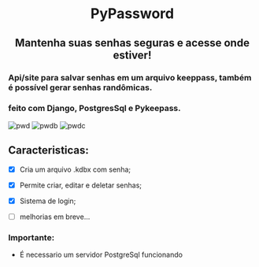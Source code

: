 <h1 align="center"> PyPassword</h1>
<h2 align="center"> Mantenha suas senhas seguras e acesse onde estiver!</h3>



### Api/site para salvar senhas em um arquivo keeppass, também é possível gerar senhas randômicas.
### feito com Django, PostgresSql e Pykeepass.

![pwd](https://user-images.githubusercontent.com/12895974/218763813-c2494a71-57cb-485d-863d-dd48d552228e.png)
![pwdb](https://user-images.githubusercontent.com/12895974/218764004-87bc06a8-92cc-4315-8d87-3742e5454dcb.png)
![pwdc](https://user-images.githubusercontent.com/12895974/218763817-6f3ace8c-ab4b-4d7b-b832-e136d33476a3.png)


## Caracteristicas:
- [x] Cria um arquivo .kdbx com senha;
- [x] Permite criar, editar e deletar senhas;
- [x] Sistema de login;
- [ ] melhorias em breve...


### Importante:
- É necessario um servidor PostgreSql funcionando
